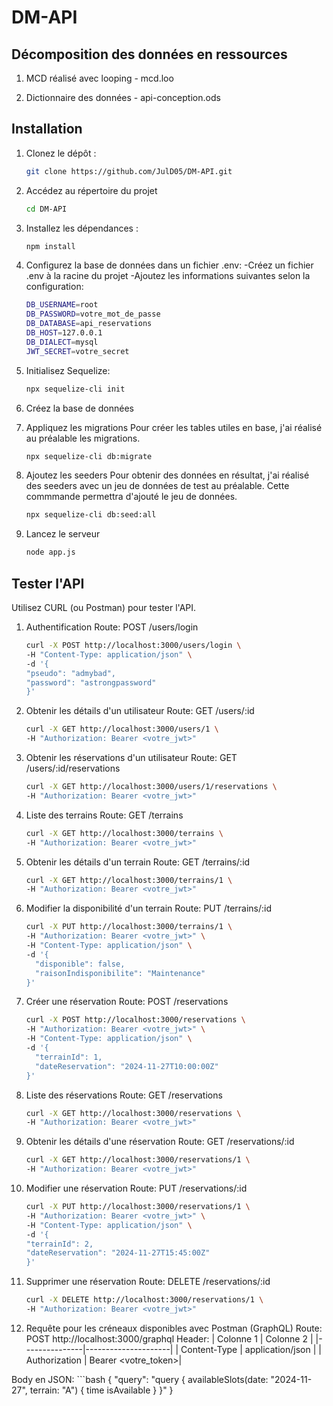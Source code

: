 # DM-API

## Décomposition des données en ressources
1. MCD réalisé avec looping - mcd.loo

2. Dictionnaire des données - api-conception.ods

## Installation
1. Clonez le dépôt :
   ```bash
   git clone https://github.com/JulD05/DM-API.git

2. Accédez au répertoire du projet
    ```bash
    cd DM-API

3. Installez les dépendances :
    ```bash
    npm install

4. Configurez la base de données dans un fichier .env:
    -Créez un fichier .env à la racine du projet
    -Ajoutez les informations suivantes selon la configuration: 
    ```bash
    DB_USERNAME=root
    DB_PASSWORD=votre_mot_de_passe
    DB_DATABASE=api_reservations
    DB_HOST=127.0.0.1
    DB_DIALECT=mysql
    JWT_SECRET=votre_secret
    
5. Initialisez Sequelize:
    ```bash
    npx sequelize-cli init

6. Créez la base de données

7. Appliquez les migrations
Pour créer les tables utiles en base, j'ai réalisé au préalable les migrations. 
    ```bash
    npx sequelize-cli db:migrate

8. Ajoutez les seeders
Pour obtenir des données en résultat, j'ai réalisé des seeders avec un jeu de données de test au préalable. Cette commmande permettra d'ajouté le jeu de données.
    ```bash
    npx sequelize-cli db:seed:all

9. Lancez le serveur
    ```bash
    node app.js

## Tester l'API
Utilisez CURL (ou Postman) pour tester l'API.
1. Authentification
Route: POST /users/login
    ```bash
    curl -X POST http://localhost:3000/users/login \
    -H "Content-Type: application/json" \
    -d '{
    "pseudo": "admybad",
    "password": "astrongpassword"
    }'

2. Obtenir les détails d'un utilisateur
Route: GET /users/:id
    ```bash
    curl -X GET http://localhost:3000/users/1 \
    -H "Authorization: Bearer <votre_jwt>"

3. Obtenir les réservations d'un utilisateur
Route: GET /users/:id/reservations
    ```bash
    curl -X GET http://localhost:3000/users/1/reservations \
    -H "Authorization: Bearer <votre_jwt>"

4. Liste des terrains
Route: GET /terrains
    ```bash
    curl -X GET http://localhost:3000/terrains \
    -H "Authorization: Bearer <votre_jwt>"

5. Obtenir les détails d'un terrain
Route: GET /terrains/:id
    ```bash
    curl -X GET http://localhost:3000/terrains/1 \
    -H "Authorization: Bearer <votre_jwt>"

6. Modifier la disponibilité d'un terrain
Route: PUT /terrains/:id
    ```bash
    curl -X PUT http://localhost:3000/terrains/1 \
    -H "Authorization: Bearer <votre_jwt>" \
    -H "Content-Type: application/json" \
    -d '{
      "disponible": false,
      "raisonIndisponibilite": "Maintenance"
    }'

7. Créer une réservation
Route: POST /reservations
    ```bash
    curl -X POST http://localhost:3000/reservations \
    -H "Authorization: Bearer <votre_jwt>" \
    -H "Content-Type: application/json" \
    -d '{
      "terrainId": 1,
      "dateReservation": "2024-11-27T10:00:00Z"
    }'

8. Liste des réservations
Route: GET /reservations
    ```bash
    curl -X GET http://localhost:3000/reservations \
    -H "Authorization: Bearer <votre_jwt>"

9. Obtenir les détails d'une réservation
Route: GET /reservations/:id
    ```bash
    curl -X GET http://localhost:3000/reservations/1 \
    -H "Authorization: Bearer <votre_jwt>"

10. Modifier une réservation
Route: PUT /reservations/:id
    ```bash
    curl -X PUT http://localhost:3000/reservations/1 \
    -H "Authorization: Bearer <votre_jwt>" \
    -H "Content-Type: application/json" \
    -d '{
    "terrainId": 2,
    "dateReservation": "2024-11-27T15:45:00Z"
    }'

11. Supprimer une réservation
Route: DELETE /reservations/:id
    ```bash
    curl -X DELETE http://localhost:3000/reservations/1 \
    -H "Authorization: Bearer <votre_jwt>"

12. Requête pour les créneaux disponibles avec Postman (GraphQL)
Route: POST http://localhost:3000/graphql
Header:
    | Colonne 1     | Colonne 2           |
    |---------------|---------------------|
    | Content-Type  | application/json    |
    | Authorization | Bearer <votre_token>|

Body en JSON:
    ```bash
    {
        "query": "query { availableSlots(date: \"2024-11-27\", terrain: \"A\") { time isAvailable } }"
    }

